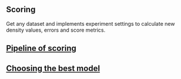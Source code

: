 ## Scoring
Get any dataset and implements experiment settings to calculate new density values, errors and score metrics.

## [Pipeline of scoring](Scoring.canvas)
## [Choosing the best model](Pipeline)


